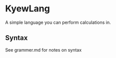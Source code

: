 # KyewLang
A simple language you can perform calculations in.
## Syntax
See grammer.md for notes on syntax
